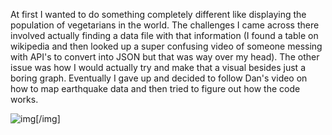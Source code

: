 At first I wanted to do something completely different like displaying the population of vegetarians in the world. The challenges I came across there involved actually finding a data file with that information (I found a table on wikipedia and then looked up a super confusing video of someone messing with API's to convert into JSON but that was way over my head). The other issue was how I would actually try and make that a visual besides just a boring graph. 
Eventually I gave up and decided to follow Dan's video on how to map earthquake data and then tried to figure out how the code works. 

![img](https://i.imgur.com/M1ssTv2.png)[/img]
